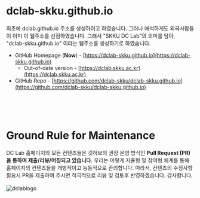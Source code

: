 # dclab-skku.github.io

최초에 dclab.github.io 주소를 생성하려고 하였습니다. 그러나 애석하게도 외국사람들이 이미 이 웹주소를 선점하였습니다. 그래서 "SKKU DC Lab"의 의미를 담아, "dclab-skku.github.io" 이라는 웹주소를 생성하기로 하였습니다. 

* GitHub Homepage (**Now**) - [https://dclab-skku.github.io](https://dclab-skku.github.io)
  * Out-of-date version - [https://dclab.skku.ac.kr](https://dclab.skku.ac.kr)
* GitHub Repo - [https://github.com/dclab-skku/dclab-skku.github.io](https://github.com/dclab-skku/dclab-skku.github.io)

<br>
<br>
<br>

# Ground Rule for Maintenance 
DC Lab 홈페이지의 모든 컨텐츠들은 깃허브의 권장 운영 방식인 **Pull Request (PR)을 통하여 제출/리뷰/머징되고 있습니다**. 우리는 이렇게 자율형 및 참여형 체계를 통해 홈페이지의 컨텐츠들을 개벙적이고 능동적으로 관리합니다. 따라서, 컨텐츠의 수정사항 필요시 PR을 제출하여 주시면 적극적으로 리뷰 및 검토후 반영하겠습니다. 감사합니다. 
<br>
<br>
![dclablogo](./docs/assets/img/dclab.jpg)




